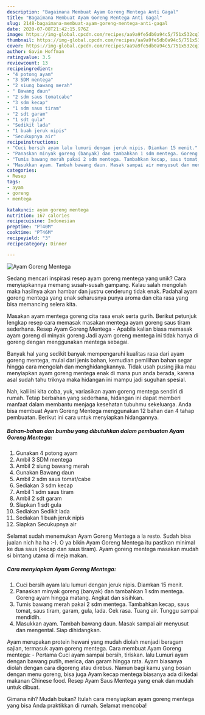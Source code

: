 ```yaml
---
description: "Bagaimana Membuat Ayam Goreng Mentega Anti Gagal"
title: "Bagaimana Membuat Ayam Goreng Mentega Anti Gagal"
slug: 2148-bagaimana-membuat-ayam-goreng-mentega-anti-gagal
date: 2020-07-08T21:42:15.976Z
image: https://img-global.cpcdn.com/recipes/aa9a9fe5db0a94c5/751x532cq70/ayam-goreng-mentega-foto-resep-utama.jpg
thumbnail: https://img-global.cpcdn.com/recipes/aa9a9fe5db0a94c5/751x532cq70/ayam-goreng-mentega-foto-resep-utama.jpg
cover: https://img-global.cpcdn.com/recipes/aa9a9fe5db0a94c5/751x532cq70/ayam-goreng-mentega-foto-resep-utama.jpg
author: Gavin Hoffman
ratingvalue: 3.5
reviewcount: 13
recipeingredient:
- "4 potong ayam"
- "3 SDM mentega"
- "2 siung bawang merah"
- " Bawang daun"
- "2 sdm saus tomatcabe"
- "3 sdm kecap"
- "1 sdm saus tiram"
- "2 sdt garam"
- "1 sdt gula"
- "Sedikit lada"
- "1 buah jeruk nipis"
- "Secukupnya air"
recipeinstructions:
- "Cuci bersih ayam lalu lumuri dengan jeruk nipis. Diamkan 15 menit."
- "Panaskan minyak goreng (banyak) dan tambahkan 1 sdm mentega. Goreng ayam hingga matang. Angkat dan sisihkan."
- "Tumis bawang merah pakai 2 sdm mentega. Tambahkan kecap, saus tomat, saus tiram, garam, gula, lada. Cek rasa. Tuang air. Tunggu sampai mendidih."
- "Masukkan ayam. Tambah bawang daun. Masak sampai air menyusut dan mengental. Siap dihidangkan."
categories:
- Resep
tags:
- ayam
- goreng
- mentega

katakunci: ayam goreng mentega 
nutrition: 167 calories
recipecuisine: Indonesian
preptime: "PT40M"
cooktime: "PT46M"
recipeyield: "3"
recipecategory: Dinner

---
```



![Ayam Goreng Mentega](https://img-global.cpcdn.com/recipes/aa9a9fe5db0a94c5/751x532cq70/ayam-goreng-mentega-foto-resep-utama.jpg)

Sedang mencari inspirasi resep ayam goreng mentega yang unik? Cara menyiapkannya memang susah-susah gampang. Kalau salah mengolah maka hasilnya akan hambar dan justru cenderung tidak enak. Padahal ayam goreng mentega yang enak seharusnya punya aroma dan cita rasa yang bisa memancing selera kita.

Masakan ayam mentega goreng cita rasa enak serta gurih. Berikut petunjuk lengkap resep cara memasak masakan mentega ayam goreng saus tiram sederhana. Resep Ayam Goreng Mentega - Apabila kalian biasa memasak ayam goreng di minyak goreng Jadi ayam goreng mentega ini tidak hanya di goreng dengan menggunakan mentega sebagai.

Banyak hal yang sedikit banyak mempengaruhi kualitas rasa dari ayam goreng mentega, mulai dari jenis bahan, kemudian pemilihan bahan segar hingga cara mengolah dan menghidangkannya. Tidak usah pusing jika mau menyiapkan ayam goreng mentega enak di mana pun anda berada, karena asal sudah tahu triknya maka hidangan ini mampu jadi suguhan spesial.


Nah, kali ini kita coba, yuk, variasikan ayam goreng mentega sendiri di rumah. Tetap berbahan yang sederhana, hidangan ini dapat memberi manfaat dalam membantu menjaga kesehatan tubuhmu sekeluarga. Anda bisa membuat Ayam Goreng Mentega menggunakan 12 bahan dan 4 tahap pembuatan. Berikut ini cara untuk menyiapkan hidangannya.

<!--inarticleads1-->

##### Bahan-bahan dan bumbu yang dibutuhkan dalam pembuatan Ayam Goreng Mentega:

1. Gunakan 4 potong ayam
1. Ambil 3 SDM mentega
1. Ambil 2 siung bawang merah
1. Gunakan  Bawang daun
1. Ambil 2 sdm saus tomat/cabe
1. Sediakan 3 sdm kecap
1. Ambil 1 sdm saus tiram
1. Ambil 2 sdt garam
1. Siapkan 1 sdt gula
1. Sediakan Sedikit lada
1. Sediakan 1 buah jeruk nipis
1. Siapkan Secukupnya air


Selamat sudah menemukan Ayam Goreng Mentega a la resto. Sudah bisa jualan nich ha ha :-). O ya bikin Ayam Goreng Mentega itu pastikan minimal ke dua saus (kecap dan saus tiram). Ayam goreng mentega masakan mudah si bintang utama di meja makan. 

<!--inarticleads2-->

##### Cara menyiapkan Ayam Goreng Mentega:

1. Cuci bersih ayam lalu lumuri dengan jeruk nipis. Diamkan 15 menit.
1. Panaskan minyak goreng (banyak) dan tambahkan 1 sdm mentega. Goreng ayam hingga matang. Angkat dan sisihkan.
1. Tumis bawang merah pakai 2 sdm mentega. Tambahkan kecap, saus tomat, saus tiram, garam, gula, lada. Cek rasa. Tuang air. Tunggu sampai mendidih.
1. Masukkan ayam. Tambah bawang daun. Masak sampai air menyusut dan mengental. Siap dihidangkan.


Ayam merupakan protein hewani yang mudah diolah menjadi beragam sajian, termasuk ayam goreng mentega. Cara membuat Ayam Goreng mentega: - Pertama Cuci ayam sampai bersih, tiriskan. lalu Lumuri ayam dengan bawang putih, merica, dan garam hingga rata. Ayam biasanya diolah dengan cara digoreng atau direbus. Namun bagi kamu yang bosan dengan menu goreng, bisa juga Ayam kecap mentega biasanya ada di kedai makanan Chinese food. Resep Ayam Saus Mentega yang enak dan mudah untuk dibuat. 

Gimana nih? Mudah bukan? Itulah cara menyiapkan ayam goreng mentega yang bisa Anda praktikkan di rumah. Selamat mencoba!
